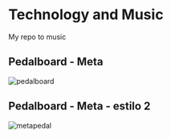 # Technology and Music

My repo to music 

## Pedalboard - Meta


![pedalboard](https://user-images.githubusercontent.com/48387196/164287348-98a212a4-76e0-4da3-9cd0-8c805a05fefb.png)

## Pedalboard - Meta - estilo 2


![metapedal](https://user-images.githubusercontent.com/48387196/164869382-c83f291a-f2d2-4cbd-863d-29716e11d227.png)
